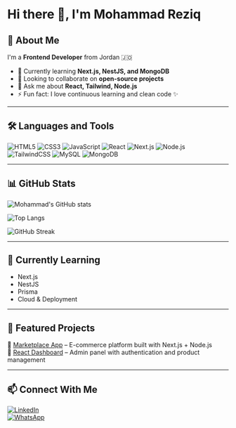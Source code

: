 # Hi there 👋, I'm Mohammad Reziq

## 🚀 About Me
I'm a **Frontend Developer** from Jordan 🇯🇴  
- 🌱 Currently learning **Next.js, NestJS, and MongoDB**  
- 👯 Looking to collaborate on **open-source projects**  
- 💬 Ask me about **React, Tailwind, Node.js**  
- ⚡ Fun fact: I love continuous learning and clean code ✨  

---

## 🛠️ Languages and Tools
![HTML5](https://img.shields.io/badge/-HTML5-E34F26?style=flat&logo=html5&logoColor=white)
![CSS3](https://img.shields.io/badge/-CSS3-1572B6?style=flat&logo=css3&logoColor=white)
![JavaScript](https://img.shields.io/badge/-JavaScript-F7DF1E?style=flat&logo=javascript&logoColor=black)
![React](https://img.shields.io/badge/-React-61DAFB?style=flat&logo=react&logoColor=black)
![Next.js](https://img.shields.io/badge/-Next.js-000000?style=flat&logo=nextdotjs&logoColor=white)
![Node.js](https://img.shields.io/badge/-Node.js-339933?style=flat&logo=nodedotjs&logoColor=white)
![TailwindCSS](https://img.shields.io/badge/-TailwindCSS-06B6D4?style=flat&logo=tailwindcss&logoColor=white)
![MySQL](https://img.shields.io/badge/-MySQL-4479A1?style=flat&logo=mysql&logoColor=white)
![MongoDB](https://img.shields.io/badge/-MongoDB-47A248?style=flat&logo=mongodb&logoColor=white)

---

## 📊 GitHub Stats
![Mohammad's GitHub stats](https://github-readme-stats.vercel.app/api?username=MohammadReziq&show_icons=true&theme=radical)

![Top Langs](https://github-readme-stats.vercel.app/api/top-langs/?username=MohammadReziq&layout=compact&theme=radical)

![GitHub Streak](https://github-readme-streak-stats.herokuapp.com/?user=MohammadReziq&theme=radical)

---

## 🌱 Currently Learning
- Next.js  
- NestJS  
- Prisma  
- Cloud & Deployment  

---

## 📌 Featured Projects
🔹 [Marketplace App](https://github.com/MohammadReziq/mareketplace) – E-commerce platform built with Next.js + Node.js  
🔹 [React Dashboard](https://github.com/MohammadReziq/react-dashboard) – Admin panel with authentication and product management  

---

## 📫 Connect With Me
[![LinkedIn](https://img.shields.io/badge/LinkedIn-0077B5?style=for-the-badge&logo=linkedin&logoColor=white)](https://www.linkedin.com/in/mohammad-reziq)  
[![WhatsApp](https://img.shields.io/badge/WhatsApp-25D366?style=for-the-badge&logo=whatsapp&logoColor=white)](https://wa.me/0776910346)
